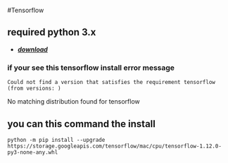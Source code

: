 ﻿#Tensorflow

## required python 3.x
* ***[download](https://www.python.org/ftp/python/3.7.6/python-3.7.6-amd64.exe)***

### if your see this tensorflow install error message
    Could not find a version that satisfies the requirement tensorflow (from versions: )
No matching distribution found for tensorflow

## you can this command the install
    python -m pip install --upgrade https://storage.googleapis.com/tensorflow/mac/cpu/tensorflow-1.12.0-py3-none-any.whl
    
